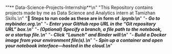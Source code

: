""** Data-Science-Projects-Internship**\n"
"This Repository contains  projects made by me  as Data Science and Analytics intern at Tamizhan Skills.\n"
"**🚀 Steps to run code as these are in form of .ipynb:\n**"
"***- Go to mybinder.org.\n***"
"***- Enter your GitHub repo URL in the “Git repository URL” box.\n***"
"***- (Optional) Specify a branch, a file path to the notebook, or a startup file.\n***"
"***- Click “Launch” and Binder will:\n***"
"***- Build a Docker image from your environment file(s).\n***"
"***- Spin up a container and open your notebook interface—hosted in the cloud.\n***"

